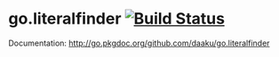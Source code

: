 go.literalfinder [![Build Status](https://secure.travis-ci.org/daaku/go.literalfinder.png)](http://travis-ci.org/daaku/go.literalfinder)
================

Documentation: http://go.pkgdoc.org/github.com/daaku/go.literalfinder
